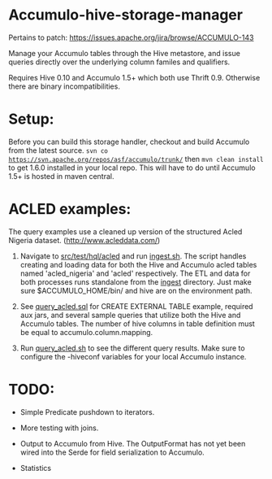 Accumulo-hive-storage-manager
=============================

Pertains to patch: https://issues.apache.org/jira/browse/ACCUMULO-143

Manage your Accumulo tables through the Hive metastore, and issue queries directly over the underlying column familes and qualifiers. 

Requires Hive 0.10 and Accumulo 1.5+ which both use Thrift 0.9. Otherwise there are binary incompatibilities. 

Setup:
=================

Before you can build this storage handler, checkout and build Accumulo from the latest source. <code>svn co https://svn.apache.org/repos/asf/accumulo/trunk/</code> then <code>mvn clean install</code> to get 1.6.0 installed in your local repo. This will
have to do until Accumulo 1.5+ is hosted in maven central.

ACLED examples:
=================

The query examples use a cleaned up version of the structured Acled Nigeria dataset. (http://www.acleddata.com/) 

1.	Navigate to [src/test/hql/acled](src/test/hql/acled) and run [ingest.sh](src/test/hql/acled/ingest.sh). The script handles creating and loading data for both the Hive and Accumulo acled tables named 'acled_nigeria' and 'acled' respectively. The ETL and data for both processes runs standalone from the  [ingest](src/test/hql/acled) directory. Just make sure $ACCUMULO_HOME/bin/ and hive are on the environment path. 

2.	See [query_acled.sql](src/test/hql/query_acled.sql) for CREATE EXTERNAL TABLE example, required aux jars, and several sample queries that utilize both the Hive and Accumulo tables. The number of hive columns in table definition must be equal to accumulo.column.mapping.

3.	Run [query_acled.sh](src/test/hql/query_acled.sh) to see the different query results. Make sure to configure the -hiveconf variables for your local Accumulo instance. 

TODO: 
====================

*	Simple Predicate pushdown to iterators.

*	More testing with joins.

*	Output to Accumulo from Hive. The OutputFormat has not yet been wired into the Serde for field serialization to Accumulo.

*	Statistics

